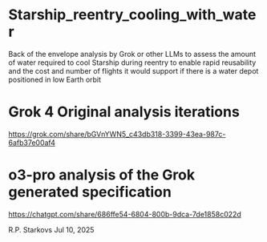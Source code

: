 # Starship_reentry_cooling_with_water
Back of the envelope analysis by Grok or other LLMs to assess the amount of water required to cool Starship during reentry to enable rapid reusability and the cost and number of flights it would support if there is a water depot positioned in low Earth orbit

# Grok 4 Original analysis iterations
https://grok.com/share/bGVnYWN5_c43db318-3399-43ea-987c-6afb37e00af4

# o3-pro analysis of the Grok generated specification
https://chatgpt.com/share/686ffe54-6804-800b-9dca-7de1858c022d

R.P. Starkovs
Jul 10, 2025
